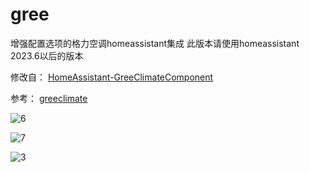 # gree
增强配置选项的格力空调homeassistant集成
此版本请使用homeassistant 2023.6以后的版本


修改自： [HomeAssistant-GreeClimateComponent](https://github.com/RobHofmann/HomeAssistant-GreeClimateComponent) 

参考： [greeclimate](https://github.com/cmroche/greeclimate)




![6](https://github.com/dscao/gree/assets/16587914/6b6669fc-1b6b-4545-8988-8c000fddb4d1)




![7](https://github.com/dscao/gree/assets/16587914/cc2771b5-1b63-4fc8-9980-9152c8a135f0)




![3](https://github.com/dscao/gree/assets/16587914/c1edfc53-406c-4f13-b68c-1299d6c3be88)
